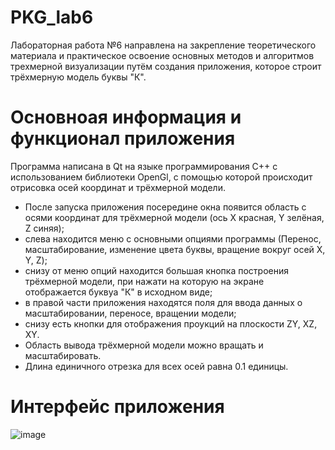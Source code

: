 # PKG_lab6

Лабораторная работа №6 направлена на закрепление теоретического материала и практическое освоение основных методов и алгоритмов трехмерной визуализации путём создания приложения, которое строит трёхмерную модель буквы "К".

# Основноая информация и функционал приложения

Программа написана в Qt на языке программирования C++ с использованием библиотеки OpenGl, с помощью которой происходит отрисовка осей координат и трёхмерной модели. 
- После запуска приложения посередине окна появится область с осями координат для трёхмерной модели (ось X красная, Y зелёная, Z синяя);
- слева  находится меню с основными опциями программы (Перенос, масштабирование, изменение цвета буквы, вращение вокруг осей X, Y, Z);
- снизу от меню опций находится большая кнопка построения трёхмерной модели, при нажати на которую на экране отображается буквуа "К" в исходном виде;
- в правой части приложения находятся поля для ввода данных о масштабировании, переносе, вращении модели;
- снизу есть кнопки для отображения проукций на плоскости ZY, XZ, XY.
- Область вывода трёхмерной модели можно вращать и масштабировать.
- Длина единичного отрезка для всех осей равна 0.1 единицы.

# Интерфейс приложения 
![image](https://github.com/KTDreal/PKG_lab6/assets/144488732/caf2cac8-bef5-4fb1-bbfd-a2fff614e6b4)

